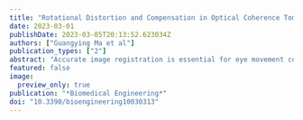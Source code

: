 ```yaml
---
title: "Rotational Distortion and Compensation in Optical Coherence Tomography with Anisotropic Pixel Resolution"
date: 2023-03-01
publishDate: 2023-03-05T20:13:52.623034Z
authors: ["Guangying Ma et al"]
publication_types: ["2"]
abstract: "Accurate image registration is essential for eye movement compensation in optical coherence tomography (OCT) and OCT angiography (OCTA). The spatial resolution of an OCT instrument is typically anisotropic, i.e., has different resolutions in the lateral and axial dimensions. When OCT images have anisotropic pixel resolution, residual distortion (RD) and false translation (FT) are always observed after image registration for rotational movement. In this study, RD and FT were quantitively analyzed over different degrees of rotational movement and various lateral and axial pixel resolution ratio (RL/RA) values. The RD and FT provide the evaluation criteria for image registration. The theoretical analysis confirmed that the RD and FT increase significantly with the rotation degree and RL/RA. An image resizing assisting registration (RAR) strategy was proposed for accurate image registration. The performance of direct registration (DR) and RAR for retinal OCT and OCTA images were quantitatively compared. Experimental results confirmed that unnormalized RL/RA causes RD and FT; RAR can effectively improve the performance of OCT and OCTA image registration and distortion compensation."
featured: false
image:
  preview_only: true
publication: "*Biomedical Engineering*"
doi: "10.3390/bioengineering10030313"
---
```


